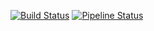 [![Build Status](https://travis-ci.com/kencho51/gigathing.svg?branch=master)](https://travis-ci.com/kencho51/gigathing)
[![Pipeline Status](https://gitlab.com/kencho18/gigathing/badges/master/pipeline.svg)](https://gitlab.com/kencho18/-/commits/master)